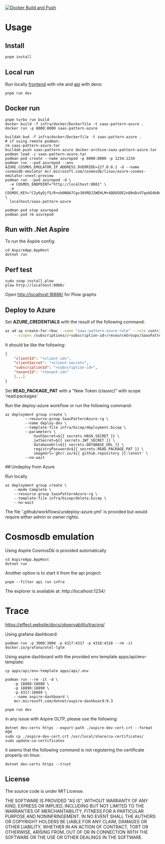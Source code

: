 [![Docker Build and Push](https://github.com/jlcanela/saas-pattern-azure/actions/workflows/docker-publish.yml/badge.svg)](https://github.com/jlcanela/saas-pattern-azure/actions/workflows/docker-publish.yml)

# Usage

## Install

```bash
pnpm install
```

## Local run

Run locally [frontend](http://localhost:5173/) with vite and
[api](http://localhost:8000/) with deno:

```
pnpm run dev
```

## Docker run

```
pnpm turbo run build
docker build -f infra/docker/Dockerfile -t saas-pattern-azure .
docker run -p 8000:8000 saas-pattern-azure
```

```
buildah bud -f infra/docker/Dockerfile -t saas-pattern-azure .
# if using remote podman:
rm saas-pattern-azure.tar
buildah push saas-pattern-azure docker-archive:saas-pattern-azure.tar
podman load -i saas-pattern-azure.tar 
podman pod create --name azurepod -p 8000:8000 -p 1234:1234
podman run --pod azurepod --env AZURE_COSMOS_EMULATOR_IP_ADDRESS_OVERRIDE=127.0.0.1 -d --name cosmosdb-emulator mcr.microsoft.com/cosmosdb/linux/azure-cosmos-emulator:vnext-preview
podman run --pod azurepod -d \
  -e COSMOS_ENDPOINT="http://localhost:8081" \
  -e COSMOS_KEY="C2y6yDjf5/R+ob0N8A7Cgv30VRDJIWEHLM+4QDU5DE2nQ9nDuVTqobD4b8mGGyPMbIZnqyMsEcaGQy67XIw/Jw==" \
  localhost/saas-pattern-azure
```

```
podman pod stop azurepod
podman pod rm azurepod
```

## Run with .Net Aspire

To run the Aspire config: 
```
cd AspireApp.AppHost
dotnet run
```

## Perf test

```
sudo snap install plow
plow http://localhost:8000/
```

Open [http://localhost:18888/](http://localhost:18888/) for Plow graphs

## Deploy to Azure

Set **AZURE_CREDENTIALS** with the result of the following command:

```bash
az ad sp create-for-rbac --name "saas-pattern-azure-role" --role contributor \
    --scopes /subscriptions//<subscription-id>/resourceGroups/SaasPatternAzure-rg --sdk-aut
```

It should be like the following:

```json
{
    "clientId": "<client-id>",
    "clientSecret": "<client-secret>",
    "subscriptionId": "<subscription-id>",
    "tenantId": "<tenant-id>"
    [...]
}
```

Set **READ_PACKAGE_PAT** with a "New Token (classic)" with scope 'read:packages'

Run the deploy-azure workflow or run the following command:

```
az deployment group create \
         --resource-group SaasPatternAzure-rg \
         --name deploy-dev \
         --template-file infra/bicep/deployment.bicep \
         --parameters \
             hashSecret=${{ secrets.HASH_SECRET }} \
             jwtSecret=${{ secrets.JWT_SECRET }} \
             databaseUrl=${{ secrets.DATABASE_URL }} \
             registryPassword=${{ secrets.READ_PACKAGE_PAT }} \
             imageUrl='ghcr.io/${{ github.repository }}:latest' \
         --no-wait
```

## Undeploy from Azure

Run locally

```
az deployment group create \
    --mode Complete \
    --resource-group SaasPatternAzure-rg \
    --template-file infra/bicep/delete.bicep \
    --no-wait
```

The file '.github/workflows/undeploy-azure.yml' is provided but would require
either admin or owner rights.





# Cosmosdb emulation

Using Aspire CosmosDb is provided automatically
```
cd AspireApp.AppHost
dotnet run
``` 

Another option is to start it from the api project:
```
pnpm --filter api run infra
```

The explorer is available at: http://localhost:1234/

# Trace

https://effect.website/docs/observability/tracing/

Using grafana dashboard:
```
podman run -p 3000:3000 -p 4317:4317 -p 4318:4318 --rm -it docker.io/grafana/otel-lgtm
```

Using aspire dashboard with the provided env template apps/api/env-template:
```
cp apps/api/env-template apps/api/.env

podman run --rm -it -d \
    -p 18888:18888 \
    -p 18890:18890 \
    -p 4317:18889 \
    --name aspire-dashboard \
    mcr.microsoft.com/dotnet/aspire-dashboard:9.3

pnpm run dev
```

in any issue with Aspire OLTP, please use the following:
```
dotnet dev-certs https --export-path ./aspire-dev-cert.crt --format PEM
sudo cp ./aspire-dev-cert.crt /usr/local/share/ca-certificates/
sudo update-ca-certificates
```

it seems that the following command is not registering the certificate properly on linux:
```
dotnet dev-certs https --trust
```

## License

The source code is under MIT License.

THE SOFTWARE IS PROVIDED "AS IS", WITHOUT WARRANTY OF ANY KIND, EXPRESS OR
IMPLIED, INCLUDING BUT NOT LIMITED TO THE WARRANTIES OF MERCHANTABILITY,
FITNESS FOR A PARTICULAR PURPOSE AND NONINFRINGEMENT. IN NO EVENT SHALL THE
AUTHORS OR COPYRIGHT HOLDERS BE LIABLE FOR ANY CLAIM, DAMAGES OR OTHER
LIABILITY, WHETHER IN AN ACTION OF CONTRACT, TORT OR OTHERWISE, ARISING FROM,
OUT OF OR IN CONNECTION WITH THE SOFTWARE OR THE USE OR OTHER DEALINGS IN THE
SOFTWARE.